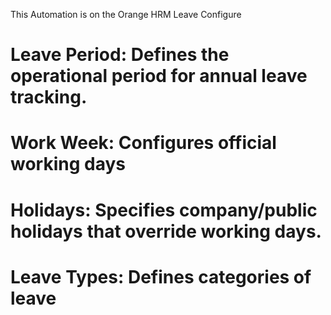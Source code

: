 This Automation is on the Orange HRM Leave Configure



# Leave Period:	Defines the operational period for annual leave tracking.
# Work Week:	Configures official working days 
# Holidays:	Specifies company/public holidays that override working days.
# Leave Types:	Defines categories of leave 
